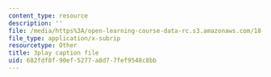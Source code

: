 ```yaml
---
content_type: resource
description: ''
file: /media/https%3A/open-learning-course-data-rc.s3.amazonaws.com/18-404j-theory-of-computation-fall-2020/682fdf8f90ef5277a8d77fef9548c8bb_m9eHViDPAJQ.vtt
file_type: application/x-subrip
resourcetype: Other
title: 3play caption file
uid: 682fdf8f-90ef-5277-a8d7-7fef9548c8bb
---
```

